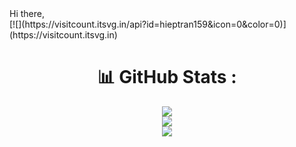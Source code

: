 <div style="margin-top: auto;">
Hi there,
</div>
[![](https://visitcount.itsvg.in/api?id=hieptran159&icon=0&color=0)](https://visitcount.itsvg.in)

<div align="center">

# 📊 GitHub Stats :
  ![](https://github-readme-stats.vercel.app/api?username=hieptran159&theme=radical&hide_border=false&include_all_commits=false&count_private=false)<br/>
  ![](https://github-readme-streak-stats.herokuapp.com/?user=hieptran159&theme=radical&hide_border=false)<br/>
  ![](https://github-readme-stats.vercel.app/api/top-langs/?username=hieptran159&theme=radical&hide_border=false&include_all_commits=false&count_private=false&layout=compact)

</div>
